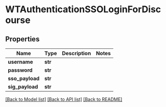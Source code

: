# WTAuthenticationSSOLoginForDiscourse


## Properties
Name | Type | Description | Notes
------------ | ------------- | ------------- | -------------
**username** | **str** |  | 
**password** | **str** |  | 
**sso_payload** | **str** |  | 
**sig_payload** | **str** |  | 

[[Back to Model list]](../README.md#documentation-for-models) [[Back to API list]](../README.md#documentation-for-api-endpoints) [[Back to README]](../README.md)


